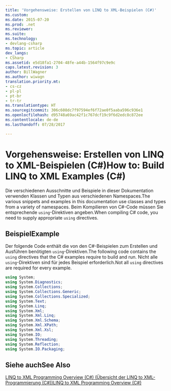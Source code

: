 ```yaml
---
title: 'Vorgehensweise: Erstellen von LINQ to XML-Beispielen (C#)'
ms.custom: 
ms.date: 2015-07-20
ms.prod: .net
ms.reviewer: 
ms.suite: 
ms.technology:
- devlang-csharp
ms.topic: article
dev_langs:
- CSharp
ms.assetid: e5d18fa1-2704-48fe-a44b-1564f97c9e9c
caps.latest.revision: 3
author: BillWagner
ms.author: wiwagn
translation.priority.mt:
- cs-cz
- pl-pl
- pt-br
- tr-tr
ms.translationtype: HT
ms.sourcegitcommit: 306c608dc7f97594ef6f72ae0f5aaba596c936e1
ms.openlocfilehash: d95748a69ac42f1c767dcf19c9f6d2edc8c872ee
ms.contentlocale: de-de
ms.lasthandoff: 07/28/2017

---
```

# <a name="how-to-build-linq-to-xml-examples-c"></a><span data-ttu-id="d76e7-102">Vorgehensweise: Erstellen von LINQ to XML-Beispielen (C#)</span><span class="sxs-lookup"><span data-stu-id="d76e7-102">How to: Build LINQ to XML Examples (C#)</span></span>
<span data-ttu-id="d76e7-103">Die verschiedenen Ausschnitte und Beispiele in dieser Dokumentation verwenden Klassen und Typen aus verschiedenen Namespaces.</span><span class="sxs-lookup"><span data-stu-id="d76e7-103">The various snippets and examples in this documentation use classes and types from a variety of namespaces.</span></span> <span data-ttu-id="d76e7-104">Beim Kompilieren von C#-Code müssen Sie entsprechende `using`-Direktiven angeben.</span><span class="sxs-lookup"><span data-stu-id="d76e7-104">When compiling C# code, you need to supply appropriate `using` directives.</span></span>  
  
## <a name="example"></a><span data-ttu-id="d76e7-105">Beispiel</span><span class="sxs-lookup"><span data-stu-id="d76e7-105">Example</span></span>  
 <span data-ttu-id="d76e7-106">Der folgende Code enthält die von den C#-Beispielen zum Erstellen und Ausführen benötigten `using`-Direktiven.</span><span class="sxs-lookup"><span data-stu-id="d76e7-106">The following code contains the `using` directives that the C# examples require to build and run.</span></span> <span data-ttu-id="d76e7-107">Nicht alle `using`-Direktiven sind für jedes Beispiel erforderlich.</span><span class="sxs-lookup"><span data-stu-id="d76e7-107">Not all `using` directives are required for every example.</span></span>  
  
```csharp  
using System;  
using System.Diagnostics;  
using System.Collections;  
using System.Collections.Generic;  
using System.Collections.Specialized;  
using System.Text;  
using System.Linq;  
using System.Xml;  
using System.Xml.Linq;  
using System.Xml.Schema;  
using System.Xml.XPath;  
using System.Xml.Xsl;  
using System.IO;  
using System.Threading;  
using System.Reflection;  
using System.IO.Packaging;  
```  
  
## <a name="see-also"></a><span data-ttu-id="d76e7-108">Siehe auch</span><span class="sxs-lookup"><span data-stu-id="d76e7-108">See Also</span></span>  
 [<span data-ttu-id="d76e7-109">LINQ to XML Programming Overview (C#) (Übersicht der LINQ to XML-Programmierung (C#))</span><span class="sxs-lookup"><span data-stu-id="d76e7-109">LINQ to XML Programming Overview (C#)</span></span>](../../../../csharp/programming-guide/concepts/linq/linq-to-xml-programming-overview.md)

